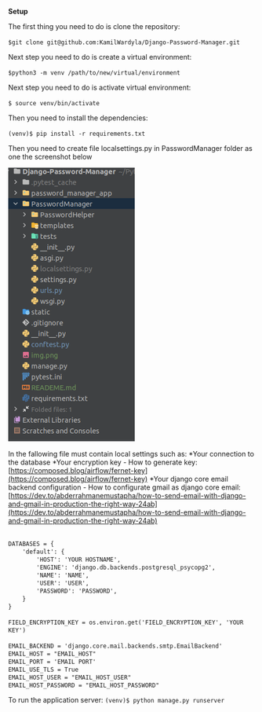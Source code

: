 **Setup**

The first thing you need to do is clone the repository:

`$git clone git@github.com:KamilWardyla/Django-Password-Manager.git`

Next step you need to do is create a virtual environment:

`$python3 -m venv /path/to/new/virtual/environment`

Next step you need to do is activate virtual environment:

`$ source venv/bin/activate`

Then you need to install the dependencies:

`(venv)$ pip install -r requirements.txt`

Then you need to create file localsettings.py in PasswordManager folder as one the screenshot below

![img_1.png](img_1.png)

In the fallowing file must contain local settings such as:
*Your connection to the database
*Your encryption key - How to generate
key: [https://composed.blog/airflow/fernet-key](https://composed.blog/airflow/fernet-key)
*Your django core email backend configuration - How to configurate gmail as django core
email: [https://dev.to/abderrahmanemustapha/how-to-send-email-with-django-and-gmail-in-production-the-right-way-24ab](https://dev.to/abderrahmanemustapha/how-to-send-email-with-django-and-gmail-in-production-the-right-way-24ab)

```import os

DATABASES = {
    'default': {
        'HOST': 'YOUR HOSTNAME',
        'ENGINE': 'django.db.backends.postgresql_psycopg2',
        'NAME': 'NAME',
        'USER': 'USER',
        'PASSWORD': 'PASSWORD',
    }
}

FIELD_ENCRYPTION_KEY = os.environ.get('FIELD_ENCRYPTION_KEY', 'YOUR KEY')

EMAIL_BACKEND = 'django.core.mail.backends.smtp.EmailBackend'
EMAIL_HOST = "EMAIL_HOST"
EMAIL_PORT = 'EMAIL PORT'
EMAIL_USE_TLS = True
EMAIL_HOST_USER = "EMAIL_HOST_USER"
EMAIL_HOST_PASSWORD = "EMAIL_HOST_PASSWORD"
```

To run the application server:
`(venv)$ python manage.py runserver`


